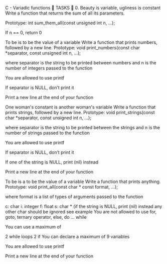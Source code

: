 C - Variadic functions 📁 TASKS 📃 0. Beauty is variable, ugliness is constant Write a function that returns the sum of all its parameters.

Prototype: int sum_them_all(const unsigned int n, ...);

If n == 0, return 0

To be is to be the value of a variable Write a function that prints numbers, followed by a new line.
Prototype: void print_numbers(const char *separator, const unsigned int n, ...);

where separator is the string to be printed between numbers and n is the number of integers passed to the function

You are allowed to use printf

If separator is NULL, don’t print it

Print a new line at the end of your function

One woman's constant is another woman's variable Write a function that prints strings, followed by a new line.
Prototype: void print_strings(const char *separator, const unsigned int n, ...);

where separator is the string to be printed between the strings and n is the number of strings passed to the function

You are allowed to use printf

If separator is NULL, don’t print it

If one of the string is NULL, print (nil) instead

Print a new line at the end of your function

To be is a to be the value of a variable Write a function that prints anything.
Prototype: void print_all(const char * const format, ...);

where format is a list of types of arguments passed to the function

c: char i: integer f: float s: char * (if the string is NULL, print (nil) instead any other char should be ignored see example You are not allowed to use for, goto, ternary operator, else, do ... while

You can use a maximum of

2 while loops 2 if You can declare a maximum of 9 variables

You are allowed to use printf

Print a new line at the end of your function
